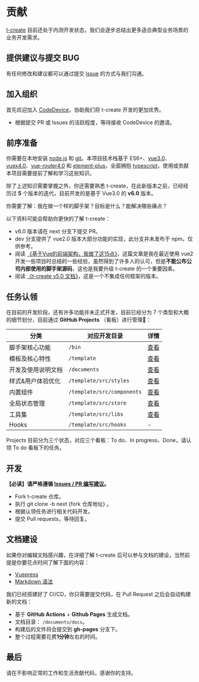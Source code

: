 # 贡献

[t-create](https://github.com/taozi0809/t-create) 目前还处于内测开发状态，我们会逐步总结出更多适合典型业务场景的业务开发需求。

## 提供建议与提交 BUG

有任何修改和建议都可以通过提交 [Issue](https://github.com/taozi0809/t-create/issues) 的方式与我们沟通。

## 加入组织

首先欢迎加入 [CodeDevice](https://github.com/taozi0809)，协助我们将 t-create 开发的更加优秀。

- 根据提交 PR 或 Issues 的活跃程度，等待接收 CodeDevice 的邀请。

## 前序准备

你需要在本地安装 [node.js](https://nodejs.org/en/) 和 [git](https://git-scm.com/)。本项目技术栈基于 ES6+、[vue3.0](https://v3.cn.vuejs.org/)、[vuex4.0](https://next.vuex.vuejs.org/)、[vue-router4.0](https://next.router.vuejs.org/zh/index.html) 和 [element-plus](https://element-plus.gitee.io/#/zh-CN)，全面拥抱 [typescript](https://www.tslang.cn/index.html)，使用或贡献本项目需要提前了解和学习这些知识。

除了上述知识需要掌握之外，你还需要熟悉 t-create，在此新版本之前，已经经历过 **5** 个版本的迭代，目前开发的是基于 Vue3.0 的 **v6.0** 版本。

你需要了解：我在做一个样的脚手架？目标是什么？能解决哪些痛点？

以下资料可能会帮助你更快的了解 t-create：

- v6.0 版本请在 next 分支下提交 PR。
- dev 分支提供了 vue2.0 版本大部分功能的实现，此分支并未发布于 npm，仅供参考。
- 阅读 [《基于Vue的前端架构，我做了这15点》](https://juejin.cn/post/6901466994478940168)，这篇文章是我在最近使用 vue2 开发一些项目时总结的一些经验，虽然得到了许多人的认可，但是**不能公布公司内部使用的脚手架源码**，这也是我要升级 t-create 的一个重要因素。
- 阅读 [《t-create v5.0 文档》](https://taozi0809.github.io/)，这是一个不集成任何框架的版本。

## 任务认领

在目前的开发阶段，还有许多功能并未正式开发，目前已经分为 7 个类型和大概的细节划分，目前通过 **GitHub Projects** （看板）进行管理：

| 分类 | 对应开发目录 | 详情 |
| --- | --- | --- |
| 脚手架核心功能 | `/bin` | [查看](https://github.com/taozi0809/t-create/projects/2) |
| 模板及核心特性 | `/template` | [查看](https://github.com/taozi0809/t-create/projects/5) |
| 开发及使用说明文档 | `/documents` | [查看](https://github.com/taozi0809/t-create/projects/4) |
| 样式&用户体验优化 | `/template/src/styles` | [查看](https://github.com/taozi0809/t-create/projects/7) |
| 内置组件 | `/template/src/components` | [查看](https://github.com/taozi0809/t-create/projects/6) |
| 全局状态管理 | `/template/src/store` | [查看](https://github.com/taozi0809/t-create/projects/8) |
| 工具集 | `/template/src/libs` | [查看](https://github.com/taozi0809/t-create/projects/9) |
| Hooks | `/template/src/hooks` | - |

Projects 目前分为三个状态，对应三个看板：To do、In progress、Done，请认领 To do 看板下的任务。

## 开发

**【必读】请严格遵循 [Issues / PR 编写建议](https://github.com/taozi0809/t-create/issues/25)。**

- Fork t-create 仓库。
- 执行 git clone -b next {fork 仓库地址} 。
- 根据认领任务进行相关代码开发。
- 提交 Pull requests，等待回复。

## 文档建设

如果你对编辑文档感兴趣，在详细了解 t-create 后可以参与文档的建设，当然前提是你要花点时间了解下面的内容：

- [Vuepress](https://vuepress.vuejs.org/zh/)
- [Markdown 语法](https://www.runoob.com/markdown/md-tutorial.html)

我们已经搭建好了 CI/CD，你只需要提交代码，在 Pull Request 之后会自动构建新的文档：

- 基于 **GitHub Actions** + **Github Pages** 生成文档。
- 文档目录： `/documents/docs`。
- 构建后的文件将会提交到 **gh-pages** 分支下。
- 整个过程需要花费**1分钟**左右的时间。

## 最后

请在不影响正常的工作和生活贡献代码，感谢你的支持。
